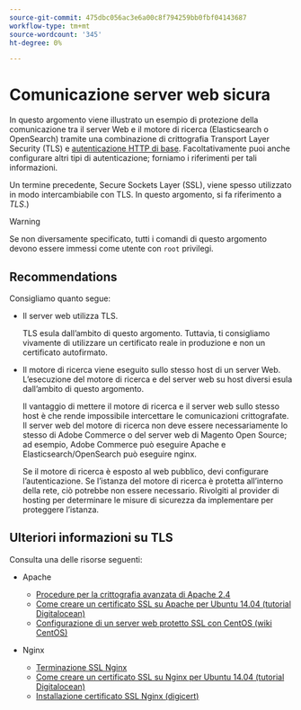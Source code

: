 ```yaml
---
source-git-commit: 475dbc056ac3e6a00c8f794259bb0fbf04143687
workflow-type: tm+mt
source-wordcount: '345'
ht-degree: 0%

---
```

# Comunicazione server web sicura

In questo argomento viene illustrato un esempio di protezione della comunicazione tra il server Web e il motore di ricerca (Elasticsearch o OpenSearch) tramite una combinazione di crittografia Transport Layer Security (TLS) e [autenticazione HTTP di base](https://datatracker.ietf.org/doc/html/rfc2617). Facoltativamente puoi anche configurare altri tipi di autenticazione; forniamo i riferimenti per tali informazioni.

Un termine precedente, Secure Sockets Layer (SSL), viene spesso utilizzato in modo intercambiabile con TLS. In questo argomento, si fa riferimento a *TLS*.)

>[!WARNING]
>
>Se non diversamente specificato, tutti i comandi di questo argomento devono essere immessi come utente con `root` privilegi.

## Recommendations

Consigliamo quanto segue:

* Il server web utilizza TLS.

   TLS esula dall’ambito di questo argomento. Tuttavia, ti consigliamo vivamente di utilizzare un certificato reale in produzione e non un certificato autofirmato.

* Il motore di ricerca viene eseguito sullo stesso host di un server Web. L’esecuzione del motore di ricerca e del server web su host diversi esula dall’ambito di questo argomento.

   Il vantaggio di mettere il motore di ricerca e il server web sullo stesso host è che rende impossibile intercettare le comunicazioni crittografate. Il server web del motore di ricerca non deve essere necessariamente lo stesso di Adobe Commerce o del server web di Magento Open Source; ad esempio, Adobe Commerce può eseguire Apache e Elasticsearch/OpenSearch può eseguire nginx.

   Se il motore di ricerca è esposto al web pubblico, devi configurare l’autenticazione. Se l’istanza del motore di ricerca è protetta all’interno della rete, ciò potrebbe non essere necessario. Rivolgiti al provider di hosting per determinare le misure di sicurezza da implementare per proteggere l’istanza.

## Ulteriori informazioni su TLS

Consulta una delle risorse seguenti:

* Apache

   * [Procedure per la crittografia avanzata di Apache 2.4](https://httpd.apache.org/docs/2.4/ssl/ssl_howto.html)
   * [Come creare un certificato SSL su Apache per Ubuntu 14.04 (tutorial Digitalocean)](https://www.digitalocean.com/community/tutorials/how-to-create-a-ssl-certificate-on-apache-for-ubuntu-14-04)
   * [Configurazione di un server web protetto SSL con CentOS (wiki CentOS)](https://wiki.centos.org/HowTos/Https)

* Nginx

   * [Terminazione SSL Nginx](https://www.nginx.com/resources/admin-guide/nginx-ssl-termination/)
   * [Come creare un certificato SSL su Nginx per Ubuntu 14.04 (tutorial Digitalocean)](https://www.digitalocean.com/community/tutorials/how-to-create-an-ssl-certificate-on-nginx-for-ubuntu-14-04)
   * [Installazione certificato SSL Nginx (digicert)](https://www.digicert.com/ssl-certificate-installation-nginx.htm)
